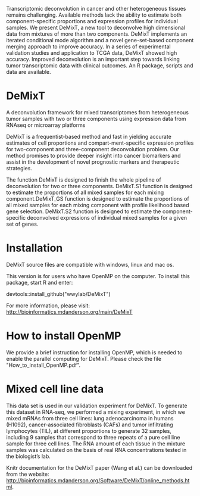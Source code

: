 Transcriptomic deconvolution in cancer and other heterogeneous tissues remains challenging. Available methods lack the ability to estimate both component-specific proportions and expression profiles for individual samples. We present DeMixT, a new tool to deconvolve high dimensional data from mixtures of more than two components. DeMixT implements an iterated conditional mode algorithm and a novel gene-set-based component merging approach to improve accuracy. In a series of experimental validation studies and application to TCGA data, DeMixT showed high accuracy. Improved deconvolution is an important step towards linking tumor transcriptomic data with clinical outcomes. An R package, scripts and data are available.

# DeMixT
A deconvolution framework for mixed transcriptomes from heterogeneous tumor samples with two or three components using expression data from RNAseq or microarray platforms

DeMixT is a frequentist-based method and fast in yielding accurate estimates of cell proportions and compart-ment-specific expression profiles for two-component and three-component deconvolution problem. Our method promises to provide deeper insight into cancer biomarkers and assist in the development of novel prognostic markers and therapeutic strategies. 

The function DeMixT is designed to finish the whole pipeline of deconvolution for two or three components. DeMixT.S1 function is designed to estimate the proportions of all mixed samples for each mixing component.DeMixT_GS function is designed to estimate the proportions of all mixed samples for each mixing component with profile likelihood based gene selection. DeMixT.S2 function is designed to estimate the component-specific deconvolved expressions of individual mixed samples for a given set of genes.

# Installation
DeMixT source files are compatible with windows, linux and mac os.

This version is for users who have OpenMP on the computer. To install this package, start R and enter:

devtools::install_github("wwylab/DeMixT")

For more information, please visit:
http://bioinformatics.mdanderson.org/main/DeMixT

# How to install OpenMP
We provide a brief instruction for installing OpenMP, which is needed to enable the parallel computing for DeMixT. Please check the file "How_to_install_OpenMP.pdf".

# Mixed cell line data
This data set is used in our validation experiment for DeMixT. To generate this dataset in RNA-seq, we performed a mixing experiment, in which we mixed mRNAs from three cell lines: lung adenocarcinoma in humans (H1092), cancer-associated fibroblasts (CAFs) and tumor infiltrating lymphocytes (TIL), at different proportions to generate 32 samples, including 9 samples that correspond to three repeats of a pure cell line sample for three cell lines. The RNA amount of each tissue in the mixture samples was calculated on the basis of real RNA concentrations tested in the biologist’s lab.

Knitr documentation for the DeMixT paper (Wang et al.) can be downloaded from the website:
http://bioinformatics.mdanderson.org/Software/DeMixT/online_methods.html.
